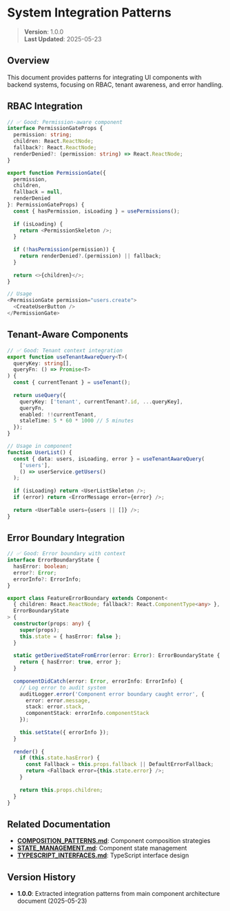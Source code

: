 
# System Integration Patterns

> **Version**: 1.0.0  
> **Last Updated**: 2025-05-23

## Overview

This document provides patterns for integrating UI components with backend systems, focusing on RBAC, tenant awareness, and error handling.

## RBAC Integration

```typescript
// ✅ Good: Permission-aware component
interface PermissionGateProps {
  permission: string;
  children: React.ReactNode;
  fallback?: React.ReactNode;
  renderDenied?: (permission: string) => React.ReactNode;
}

export function PermissionGate({ 
  permission, 
  children, 
  fallback = null,
  renderDenied 
}: PermissionGateProps) {
  const { hasPermission, isLoading } = usePermissions();
  
  if (isLoading) {
    return <PermissionSkeleton />;
  }
  
  if (!hasPermission(permission)) {
    return renderDenied?.(permission) || fallback;
  }
  
  return <>{children}</>;
}

// Usage
<PermissionGate permission="users.create">
  <CreateUserButton />
</PermissionGate>
```

## Tenant-Aware Components

```typescript
// ✅ Good: Tenant context integration
export function useTenantAwareQuery<T>(
  queryKey: string[],
  queryFn: () => Promise<T>
) {
  const { currentTenant } = useTenant();
  
  return useQuery({
    queryKey: ['tenant', currentTenant?.id, ...queryKey],
    queryFn,
    enabled: !!currentTenant,
    staleTime: 5 * 60 * 1000 // 5 minutes
  });
}

// Usage in component
function UserList() {
  const { data: users, isLoading, error } = useTenantAwareQuery(
    ['users'],
    () => userService.getUsers()
  );
  
  if (isLoading) return <UserListSkeleton />;
  if (error) return <ErrorMessage error={error} />;
  
  return <UserTable users={users || []} />;
}
```

## Error Boundary Integration

```typescript
// ✅ Good: Error boundary with context
interface ErrorBoundaryState {
  hasError: boolean;
  error?: Error;
  errorInfo?: ErrorInfo;
}

export class FeatureErrorBoundary extends Component<
  { children: React.ReactNode; fallback?: React.ComponentType<any> },
  ErrorBoundaryState
> {
  constructor(props: any) {
    super(props);
    this.state = { hasError: false };
  }
  
  static getDerivedStateFromError(error: Error): ErrorBoundaryState {
    return { hasError: true, error };
  }
  
  componentDidCatch(error: Error, errorInfo: ErrorInfo) {
    // Log error to audit system
    auditLogger.error('Component error boundary caught error', {
      error: error.message,
      stack: error.stack,
      componentStack: errorInfo.componentStack
    });
    
    this.setState({ errorInfo });
  }
  
  render() {
    if (this.state.hasError) {
      const Fallback = this.props.fallback || DefaultErrorFallback;
      return <Fallback error={this.state.error} />;
    }
    
    return this.props.children;
  }
}
```

## Related Documentation

- **[COMPOSITION_PATTERNS.md](COMPOSITION_PATTERNS.md)**: Component composition strategies
- **[STATE_MANAGEMENT.md](STATE_MANAGEMENT.md)**: Component state management
- **[TYPESCRIPT_INTERFACES.md](TYPESCRIPT_INTERFACES.md)**: TypeScript interface design

## Version History

- **1.0.0**: Extracted integration patterns from main component architecture document (2025-05-23)
